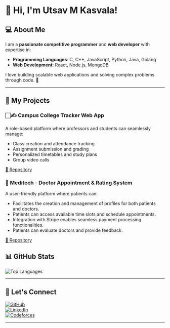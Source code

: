 # 👋 Hi, I'm Utsav M Kasvala!


## 💻 About Me

I am a **passionate competitive programmer** and **web developer** with expertise in:

- **Programming Languages**: C, C++, JavaScript, Python, Java, Golang
- **Web Development**: React, Node.js, MongoDB

I love building scalable web applications and solving complex problems through code. 🚀

---

## 🚀 My Projects
### 🏻✍️ Campus College Tracker Web App
A role-based platform where professors and students can seamlessly manage:
- Class creation and attendance tracking
- Assignment submission and grading
- Personalized timetables and study plans
- Group video calls

[💽 Repository](https://github.com/Utsav-Kasvala/CampusXP)

### 🏩 Meditech - Doctor Appointment & Rating System
A user-friendly platform where patients can:

-  Facilitates the creation and management of profiles for both patients and doctors.
-  Patients can access available time slots and schedule appointments.
-  Integration with Stripe enables seamless payment processing functionalities.
-  Patients can evaluate doctors and provide feedback.
  
 [💽 Repository](https://github.com/Utsav-Kasvala/meditech)

## 📊 GitHub Stats

![Top Languages](https://github-readme-stats.vercel.app/api/top-langs/?username=Utsav-Kasvala&layout=compact&theme=radical)

---

## 🤝 Let's Connect

[![GitHub](https://img.shields.io/badge/GitHub-%2312100E.svg?style=for-the-badge&logo=github&logoColor=white)](https://github.com/Utsav-Kasvala)  
[![LinkedIn](https://img.shields.io/badge/LinkedIn-%230077B5.svg?style=for-the-badge&logo=linkedin&logoColor=white)](https://www.linkedin.com/in/utsav-kasvala-239786280/)  
[![Codeforces](https://img.shields.io/badge/Codeforces-%2312100E.svg?style=for-the-badge&logo=codeforces&logoColor=white)](https://codeforces.com/profile/Utsav_Kasvala)  

---


